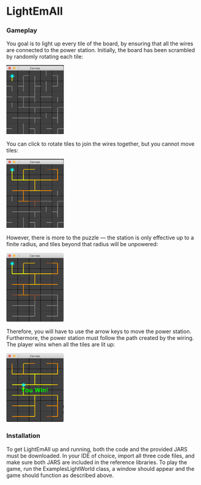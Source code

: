 # LightEmAll
### Gameplay
You goal is to light up every tile of the board, by ensuring that all the wires are connected to the power station. Initially, the board has been scrambled by randomly rotating each tile:

<img src="Images/Initial.png" height="180" width="150"/>

You can click to rotate tiles to join the wires together, but you cannot move tiles:

<img src="Images/Rotation.png" height="180" width="150"/>

However, there is more to the puzzle — the station is only effective up to a finite radius, and tiles beyond that radius will be unpowered:

<img src="Images/Radius.png" height="180" width="150"/>

Therefore, you will have to use the arrow keys to move the power station. Furthermore, the power station must follow the path created by the wiring. The player wins when all the tiles are lit up:

<img src="Images/Final.png" height="180" width="150"/>

### Installation
To get LightEmAll up and running, both the code and the provided JARS must be downloaded. In your IDE of choice, import all three code files, and make sure both JARS are included in the reference libraries. To play the game, run the ExamplesLightWorld class, a window should appear and the game should function as described above.
